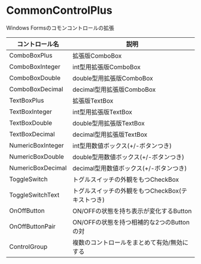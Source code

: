 # CommonControlPlus
Windows Formsのコモンコントロールの拡張

| コントロール名 | 説明 |
| ---- | ---- |
| ComboBoxPlus | 拡張版ComboBox |
| ComboBoxInteger | int型用拡張版ComboBox |
| ComboBoxDouble | double型用拡張版ComboBox |
| ComboBoxDecimal | decimal型用拡張版ComboBox |
| TextBoxPlus | 拡張版TextBox |
| TextBoxInteger | int型用拡張版TextBox |
| TextBoxDouble | double型用拡張版TextBox |
| TextBoxDecimal | decimal型用拡張版TextBox |
| NumericBoxInteger | int型用数値ボックス(+/-ボタンつき) |
| NumericBoxDouble | double型用数値ボックス(+/-ボタンつき) |
| NumericBoxDecimal | decimal型用数値ボックス(+/-ボタンつき) |
| ToggleSwitch | トグルスイッチの外観をもつCheckBox |
| ToggleSwitchText | トグルスイッチの外観をもつCheckBox(テキストつき) |
| OnOffButton | ON/OFFの状態を持ち表示が変化するButton |
| OnOffButtonPair | ON/OFFの状態を持つ相補的な2つのButtonの対 |
| ControlGroup | 複数のコントロールをまとめて有効/無効にする |
